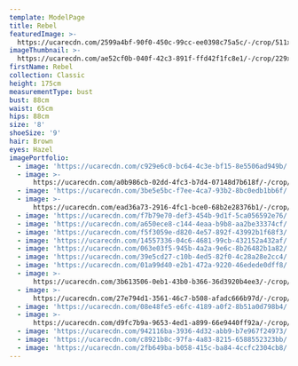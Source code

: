```yaml
---
template: ModelPage
title: Rebel
featuredImage: >-
  https://ucarecdn.com/2599a4bf-90f0-450c-99cc-ee0398c75a5c/-/crop/511x334/0,144/-/preview/
imageThumbnail: >-
  https://ucarecdn.com/ae52cf0b-040f-42c3-891f-ffd42f1fc8e1/-/crop/229x293/113,0/-/preview/
firstName: Rebel
collection: Classic
height: 175cm
measurementType: bust
bust: 88cm
waist: 65cm
hips: 88cm
size: '8'
shoeSize: '9'
hair: Brown
eyes: Hazel
imagePortfolio:
  - image: 'https://ucarecdn.com/c929e6c0-bc64-4c3e-bf15-8e5506ad949b/'
  - image: >-
      https://ucarecdn.com/a0b986cb-02dd-4fc3-b7d4-07148d7b618f/-/crop/5313x7054/0,916/-/preview/
  - image: 'https://ucarecdn.com/3be5e5bc-f7ee-4ca7-93b2-8bc0edb1bb6f/'
  - image: >-
      https://ucarecdn.com/ead36a73-2916-4fc1-bce0-68b2e28376b1/-/crop/4789x6639/0,545/-/preview/
  - image: 'https://ucarecdn.com/f7b79e70-def3-454b-9d1f-5ca056592e76/'
  - image: 'https://ucarecdn.com/a650ece8-c144-4eaa-b9b8-aa2be33374cf/'
  - image: 'https://ucarecdn.com/f5f3059e-d820-4e57-892f-43992b1f68f3/'
  - image: 'https://ucarecdn.com/14557336-04c6-4681-99cb-432152a432af/'
  - image: 'https://ucarecdn.com/063e03f5-945b-4a2a-9e6c-8b26482b1a82/'
  - image: 'https://ucarecdn.com/39e5cd27-c10b-4ed5-82f0-4c28a28e2cc4/'
  - image: 'https://ucarecdn.com/01a99d40-e2b1-472a-9220-46edede0dff8/'
  - image: >-
      https://ucarecdn.com/3b613506-0eb1-43b0-b366-36d3920b4ee3/-/crop/1632x2377/0,72/-/preview/
  - image: >-
      https://ucarecdn.com/27e794d1-3561-46c7-b508-afadc666b97d/-/crop/4877x6975/0,340/-/preview/
  - image: 'https://ucarecdn.com/08e48fe5-e6fc-4189-a0f2-8b51a0d798b4/'
  - image: >-
      https://ucarecdn.com/d9fc7b9a-9653-4ed1-a899-66e9440ff92a/-/crop/1632x2198/0,251/-/preview/
  - image: 'https://ucarecdn.com/942116ba-3936-4d32-abb9-b7e967f24973/'
  - image: 'https://ucarecdn.com/c8921b8c-97fa-4a83-8215-6588552323bb/'
  - image: 'https://ucarecdn.com/2fb649ba-b058-415c-ba84-4ccfc2304cb8/'
---
```



